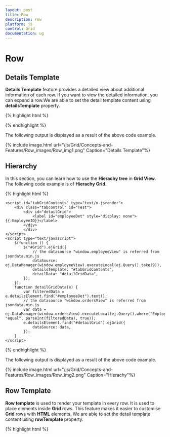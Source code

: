 ```yaml
---
layout: post
title: Row
description: row
platform: js
control: Grid
documentation: ug
---
```


# Row

## Details Template

**Details Template** feature provides a detailed view about additional information of each row. If you want to view the detailed information, you can expand a row.We are able to set the detail template content using **detailsTemplate** property.

{% highlight html %}

<div id="Grid"></div>
    <script id="tabGridContents" type="text/x-jsrender">
        <div id="contact{{:EmployeeID}}" style="font-weight:bold; padding:5px;">
            <div id="cont">
                contact:{{:Address}}<br />
                city:{{:City}}<br />
                Country:{{:Country}}<br />
                phone:{{:HomePhone}}<br />
            </div>
        </div>
    </script>
    <script type="text/javascript">
        $(function () {
            $("#Grid").ejGrid({
                // the datasource "window.employeeView" is referred from jsondata.min.js
                dataSource: ej.DataManager(window.employeeView).executeLocal(ej.Query().take(9)),
                detailsTemplate: "#tabGridContents", // detail template
            });
        });
    </script>

{% endhighlight %}



The following output is displayed as a result of the above code example.

{% include image.html url="/js/Grid/Concepts-and-Features/Row_images/Row_img1.png" Caption="Details Template"%}

## Hierarchy

In this section, you can learn how to use the **Hierachy tree** in **Grid View**. The following code example is of **Hierachy Grid**.

{% highlight html %}

   <div id="Grid"></div>

    <script id="tabGridContents" type="text/x-jsrender">
        <div class="tabcontrol" id="Test">
            <div id="detailGrid">
                <label id="employeeDet" style="display: none">{{:EmployeeID}}</label>
            </div>
            </div>
    </script>
    <script type="text/javascript">
        $(function () {
            $("#Grid").ejGrid({
                // the datasource "window.employeeView" is referred from jsondata.min.js
                dataSource: ej.DataManager(window.employeeView).executeLocal(ej.Query().take(9)),
                detailsTemplate: "#tabGridContents",
                detailData: "detailGridData",
            });
        });
        function detailGridData(e) {
            var filteredData = e.detailsElement.find("#employeeDet").text();
            // the datasource "window.ordersView" is referred from jsondata.min.js
            var data = ej.DataManager(window.ordersView).executeLocal(ej.Query().where("EmployeeID", "equal", parseInt(filteredData), true));
            e.detailsElement.find("#detailGrid").ejGrid({
                dataSource: data,
            });
        }
    </script>


{% endhighlight %}



The following output is displayed as a result of the above code example.

{% include image.html url="/js/Grid/Concepts-and-Features/Row_images/Row_img2.png" Caption="Hierachy"%}

## Row Template

**Row template** is used to render your template in every row. It is used to place elements inside **Grid** rows. This feature makes it easier to customise **Grid** rows with **HTML** elements. We are able to set the detail template content using **rowTemplate** property.

{% highlight html %}

<div id="Grid"></div>
    <script id="templateData" type="text/x-jsrender">
        <tr>
            <td class="photo">
                <img style="width:130px;height: 160px" src="http://js.syncfusion.com/demos/web/themes/images/Employees//{{:EmployeeID}}.png" alt="{{:EmployeeID}}" />
            </td>
            <td class="details">
                <table class="CardTable" cellpadding="3" cellspacing="6">
                    <colgroup>
                        <col width="50%">
                        <col width="50%">
                    </colgroup>
                    <tbody>
                        <tr>
                            <td class="CardHeader">First Name: </td>
                            <td style="padding:20px">{{:FirstName}} </td>
                        </tr>
                        <tr>

                            <td class="CardHeader">
                                Birth Date:
                            </td>
                            <td style="padding:20px">
                                {{:BirthDate.toLocaleDateString()}}
                            </td>
                        </tr>
                        <tr>

                            <td class="CardHeader">
                                Hire Date:
                            </td>
                            <td style="padding:20px">
                                {{:HireDate.toLocaleDateString()}}
                            </td>
                        </tr>
                    </tbody>
                </table>
            </td>
        </tr>
    </script>
    <style>
        .CardHeader {
            font-weight: bold;
            font-size: 14px;
            padding: 20px;
        }
    </style>
    <script type="text/javascript">
        $(function () {
            $("#Grid").ejGrid({
                // the datasource "window.employeeData" is referred from templatelocaldata.js
                dataSource: window.employeeView,
                allowScrolling: true,
                scrollSettings: { height: 480, width: 500 },
                rowTemplate: "#templateData",   // row template
                columns: [
                { headerText: "Photo", width: 30 },
                { headerText: 'Employee Details', width: 70 }
                ]
            });
        });
    </script>


{% endhighlight %}



The following output is displayed as a result of the above code example.

{% include image.html url="/js/Grid/Concepts-and-Features/Row_images/Row_img3.png" Caption="Row Template"%}

## Customize Hover and AltRow 

**enableAltRow** and **enableRowHover** are graphical features in **Grid** that are used to enable alternate row color in **Grid** and enable hover effects while hovering over row cells. By default, these two features are enabled in **Grid**. In this section, you can learn how to cutomize alternative rows color and hover color in the **ejGrid** controls.

{% highlight html %}

 <style>
        .e-grid .e-alt_row {
            background-color: lightgreen !important;
        }

        .e-grid .e-hover {
            background: black !important;
        }
    </style>
    <body>
        <div id="Grid"></div>
        <script type="text/javascript">
            $(function(){
                $("#Grid").ejGrid({
                    // the datasource "window.gridData" is referred from jsondata.min.js
                    dataSource: window.gridData,
                    enableRowHover: true,
                    enableAltRow: true,
                    allowPaging: true,
                    pageSettings: { pageSize: 5 },
                });
            });
        </script>
    </body>


{% endhighlight %}



The following output is displayed as a result of the above code example.

{% include image.html url="/js/Grid/Concepts-and-Features/Row_images/Row_img4.png" Caption="Customize hover and altrow"%}


